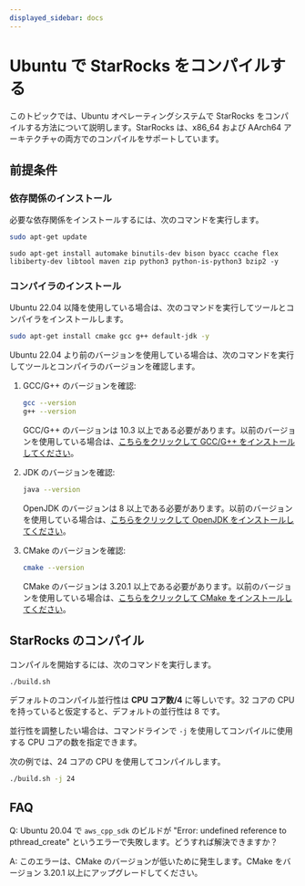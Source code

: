 ```yaml
---
displayed_sidebar: docs
---
```


# Ubuntu で StarRocks をコンパイルする

このトピックでは、Ubuntu オペレーティングシステムで StarRocks をコンパイルする方法について説明します。StarRocks は、x86_64 および AArch64 アーキテクチャの両方でのコンパイルをサポートしています。

## 前提条件

### 依存関係のインストール

必要な依存関係をインストールするには、次のコマンドを実行します。

```bash
sudo apt-get update
```

```
sudo apt-get install automake binutils-dev bison byacc ccache flex libiberty-dev libtool maven zip python3 python-is-python3 bzip2 -y
```

### コンパイラのインストール

Ubuntu 22.04 以降を使用している場合は、次のコマンドを実行してツールとコンパイラをインストールします。

```bash
sudo apt-get install cmake gcc g++ default-jdk -y
```

Ubuntu 22.04 より前のバージョンを使用している場合は、次のコマンドを実行してツールとコンパイラのバージョンを確認します。

1. GCC/G++ のバージョンを確認:

   ```bash
   gcc --version
   g++ --version
   ```

   GCC/G++ のバージョンは 10.3 以上である必要があります。以前のバージョンを使用している場合は、[こちらをクリックして GCC/G++ をインストールしてください](https://gcc.gnu.org/releases.html)。

2. JDK のバージョンを確認:

   ```bash
   java --version
   ```

   OpenJDK のバージョンは 8 以上である必要があります。以前のバージョンを使用している場合は、[こちらをクリックして OpenJDK をインストールしてください](https://openjdk.org/install)。

3. CMake のバージョンを確認:

   ```bash
   cmake --version
   ```

   CMake のバージョンは 3.20.1 以上である必要があります。以前のバージョンを使用している場合は、[こちらをクリックして CMake をインストールしてください](https://cmake.org/download)。

## StarRocks のコンパイル

コンパイルを開始するには、次のコマンドを実行します。

```bash
./build.sh
```

デフォルトのコンパイル並行性は **CPU コア数/4** に等しいです。32 コアの CPU を持っていると仮定すると、デフォルトの並行性は 8 です。

並行性を調整したい場合は、コマンドラインで `-j` を使用してコンパイルに使用する CPU コアの数を指定できます。

次の例では、24 コアの CPU を使用してコンパイルします。

```bash
./build.sh -j 24
```

## FAQ

Q: Ubuntu 20.04 で `aws_cpp_sdk` のビルドが "Error: undefined reference to pthread_create" というエラーで失敗します。どうすれば解決できますか？

A: このエラーは、CMake のバージョンが低いために発生します。CMake をバージョン 3.20.1 以上にアップグレードしてください。